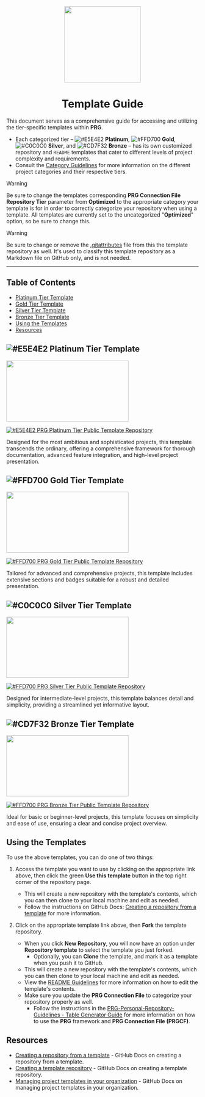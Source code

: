 <div align="center">
    <a href="https://github.com/scottgriv/PRG-Personal-Repository-Guidelines" target="_blank">
        <img src="../docs/images/icon_2-rounded.png" width="200" height="200"/>
    </a>
</div>

<h1 align="center">Template Guide</h1>

This document serves as a comprehensive guide for accessing and utilizing the tier-specific templates within **PRG**. 
- Each categorized tier – ![#E5E4E2](https://via.placeholder.com/10/E5E4E2/000000?text=+) **Platinum**, ![#FFD700](https://via.placeholder.com/10/FFD700/000000?text=+) **Gold**, ![#C0C0C0](https://via.placeholder.com/10/C0C0C0/000000?text=+) **Silver**, and ![#CD7F32](https://via.placeholder.com/10/CD7F32/000000?text=+) **Bronze** – has its own customized repository and `README` templates that cater to different levels of project complexity and requirements.
- Consult the [Category Guidelines](../guidelines/category_guidelines.md) for more information on the different project categories and their respective tiers.

> [!WARNING]
> Be sure to change the templates corresponding **PRG Connection File** **Repository Tier** parameter from **Optimized** to the appropriate category your template is for in order to correctly categorize your repository when using a template.
> All templates are currently set to the uncategorized "**Optimized**" option, so be sure to change this.

> [!WARNING]
> Be sure to change or remove the [.gitattributes](.gitattributes) file from this the template repository as well.
> It's used to classify this template repository as a Markdown file on GitHub only, and is not needed.

---------------

## Table of Contents
- [Platinum Tier Template](#platinum-tier-template)
- [Gold Tier Template](#gold-tier-template)
- [Silver Tier Template](#silver-tier-template)
- [Bronze Tier Template](#bronze-tier-template)
- [Using the Templates](#using-the-templates)
- [Resources](#resources)

<a id="platinum-tier-template"></a>

## ![#E5E4E2](https://via.placeholder.com/15/E5E4E2/000000?text=+) Platinum Tier Template

<a href="https://github.com/scottgriv/PRG-Platinum-Tier-Template" target="_blank">
    <img src="../docs/images/template_icons/banner_social-platinum.png" width="320" height="160"/>
</a>
<br>

[![#E5E4E2](https://via.placeholder.com/10/E5E4E2/000000?text=+) PRG Platinum Tier Public Template Repository](https://github.com/scottgriv/PRG-Platinum-Tier-Template)

 Designed for the most ambitious and sophisticated projects, this template transcends the ordinary, offering a comprehensive framework for thorough documentation, advanced feature integration, and high-level project presentation.

<a id="gold-tier-template"></a>

## ![#FFD700](https://via.placeholder.com/15/FFD700/000000?text=+) Gold Tier Template

<a href="https://github.com/scottgriv/PRG-Gold-Tier-Template" target="_blank">
    <img src="../docs/images/template_icons/banner_social-gold.png" width="320" height="160"/>
</a>
<br>

[![#FFD700](https://via.placeholder.com/10/FFD700/000000?text=+) PRG Gold Tier Public Template Repository](https://github.com/scottgriv/PRG-Gold-Tier-Template)

Tailored for advanced and comprehensive projects, this template includes extensive sections and badges suitable for a robust and detailed presentation. 

<a id="silver-tier-template"></a>

## ![#C0C0C0](https://via.placeholder.com/15/C0C0C0/000000?text=+) Silver Tier Template

<a href="https://github.com/scottgriv/PRG-Silver-Tier-Template" target="_blank">
    <img src="../docs/images/template_icons/banner_social-silver.png" width="320" height="160"/>
</a>
<br>

[![#FFD700](https://via.placeholder.com/10/C0C0C0/000000?text=+) PRG Silver Tier Public Template Repository](https://github.com/scottgriv/PRG-Silver-Tier-Template)

Designed for intermediate-level projects, this template balances detail and simplicity, providing a streamlined yet informative layout. 

<a id="bronze-tier-template"></a>

## ![#CD7F32](https://via.placeholder.com/15/CD7F32/000000?text=+) Bronze Tier Template

<a href="https://github.com/scottgriv/PRG-Bronze-Tier-Template" target="_blank">
    <img src="../docs/images/template_icons/banner_social-bronze.png" width="320" height="160"/>
</a>
<br>

[![#FFD700](https://via.placeholder.com/10/CD7F32/000000?text=+) PRG Bronze Tier Public Template Repository](https://github.com/scottgriv/PRG-Bronze-Tier-Template)

Ideal for basic or beginner-level projects, this template focuses on simplicity and ease of use, ensuring a clear and concise project overview. 

## Using the Templates

To use the above templates, you can do one of two things:

1. Access the template you want to use by clicking on the appropriate link above, then click the green **Use this template** button in the top right corner of the repository page.
    - This will create a new repository with the template's contents, which you can then clone to your local machine and edit as needed.
    - Follow the instructions on GitHub Docs: [Creating a repository from a template](https://docs.github.com/en/repositories/creating-and-managing-repositories/creating-a-repository-from-a-template) for more information.
    
2. Click on the appropriate template link above, then **Fork** the template repository.
    - When you click **New Repository**, you will now have an option under **Repository template** to select the template you just forked. 
        - Optionally, you can **Clone** the template, and mark it as a template when you push it to GitHub.
    - This will create a new repository with the template's contents, which you can then clone to your local machine and edit as needed.
    - View the [README Guidelines](../guidelines/readme_guidelines.md) for more information on how to edit the template's contents.
    - Make sure you update the **PRG Connection File** to categorize your repository properly as well.
        - Follow the instructions in the [PRG-Personal-Repository-Guidelines - Table Generator Guide](https://github.com/scottgriv/PRG-Personal-Repository-Guidelines/blob/main/categories/table_generator_guide.md) for more information on how to use the **PRG** framework and **PRG Connection File (PRGCF)**.

## Resources

- [Creating a repository from a template](https://docs.github.com/en/repositories/creating-and-managing-repositories/creating-a-repository-from-a-template) - GitHub Docs on creating a repository from a template.
- [Creating a template repository](https://docs.github.com/en/repositories/creating-and-managing-repositories/creating-a-template-repository#creating-a-template-repository) - GitHub Docs on creating a template repository.
- [Managing project templates in your organization](https://docs.github.com/en/issues/planning-and-tracking-with-projects/managing-your-project/managing-project-templates-in-your-organization) - GitHub Docs on managing project templates in your organization.

